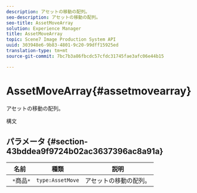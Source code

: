 ```yaml
---
description: アセットの移動の配列。
seo-description: アセットの移動の配列。
seo-title: AssetMoveArray
solution: Experience Manager
title: AssetMoveArray
topic: Scene7 Image Production System API
uuid: 303948e6-9b83-4801-9c20-99dff15925ed
translation-type: tm+mt
source-git-commit: 7bc7b3a86fbcdc57cfdc31745fae3afc06e44b15

---
```



# AssetMoveArray{#assetmovearray}

アセットの移動の配列。

構文

## パラメータ {#section-43bddea9f9724b02ac3637396ac8a91a}

| 名前 | 種類 | 説明 |
|---|---|---|
| ` *`商品`*` | `type:AssetMove` | アセットの移動の配列。 |

